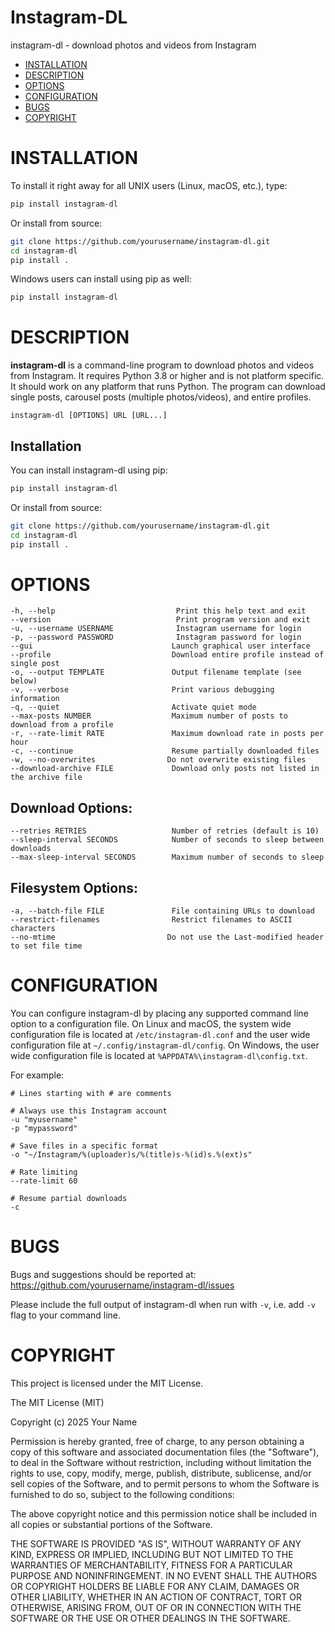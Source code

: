 # Instagram-DL

instagram-dl - download photos and videos from Instagram

- [INSTALLATION](#installation)
- [DESCRIPTION](#description)
- [OPTIONS](#options)
- [CONFIGURATION](#configuration)
- [BUGS](#bugs)
- [COPYRIGHT](#copyright)

# INSTALLATION

To install it right away for all UNIX users (Linux, macOS, etc.), type:

```bash
pip install instagram-dl
```

Or install from source:

```bash
git clone https://github.com/yourusername/instagram-dl.git
cd instagram-dl
pip install .
```

Windows users can install using pip as well:

```bash
pip install instagram-dl
```

# DESCRIPTION

**instagram-dl** is a command-line program to download photos and videos from Instagram. It requires Python 3.8 or higher and is not platform specific. It should work on any platform that runs Python. The program can download single posts, carousel posts (multiple photos/videos), and entire profiles.

    instagram-dl [OPTIONS] URL [URL...]

## Installation

You can install instagram-dl using pip:

```bash
pip install instagram-dl
```

Or install from source:

```bash
git clone https://github.com/yourusername/instagram-dl.git
cd instagram-dl
pip install .
```

# OPTIONS

    -h, --help                           Print this help text and exit
    --version                            Print program version and exit
    -u, --username USERNAME              Instagram username for login
    -p, --password PASSWORD              Instagram password for login
    --gui                               Launch graphical user interface
    --profile                           Download entire profile instead of single post
    -o, --output TEMPLATE               Output filename template (see below)
    -v, --verbose                       Print various debugging information
    -q, --quiet                         Activate quiet mode
    --max-posts NUMBER                  Maximum number of posts to download from a profile
    -r, --rate-limit RATE               Maximum download rate in posts per hour
    -c, --continue                      Resume partially downloaded files
    -w, --no-overwrites                Do not overwrite existing files
    --download-archive FILE             Download only posts not listed in the archive file

## Download Options:
    --retries RETRIES                   Number of retries (default is 10)
    --sleep-interval SECONDS            Number of seconds to sleep between downloads
    --max-sleep-interval SECONDS        Maximum number of seconds to sleep
    
## Filesystem Options:
    -a, --batch-file FILE               File containing URLs to download
    --restrict-filenames                Restrict filenames to ASCII characters
    --no-mtime                         Do not use the Last-modified header to set file time

# CONFIGURATION

You can configure instagram-dl by placing any supported command line option to a configuration file. On Linux and macOS, the system wide configuration file is located at `/etc/instagram-dl.conf` and the user wide configuration file at `~/.config/instagram-dl/config`. On Windows, the user wide configuration file is located at `%APPDATA%\instagram-dl\config.txt`.

For example:
```
# Lines starting with # are comments

# Always use this Instagram account
-u "myusername"
-p "mypassword"

# Save files in a specific format
-o "~/Instagram/%(uploader)s/%(title)s-%(id)s.%(ext)s"

# Rate limiting
--rate-limit 60

# Resume partial downloads
-c
```

# BUGS

Bugs and suggestions should be reported at: <https://github.com/yourusername/instagram-dl/issues>

Please include the full output of instagram-dl when run with `-v`, i.e. add `-v` flag to your command line.

# COPYRIGHT

This project is licensed under the MIT License.

The MIT License (MIT)

Copyright (c) 2025 Your Name

Permission is hereby granted, free of charge, to any person obtaining a copy
of this software and associated documentation files (the "Software"), to deal
in the Software without restriction, including without limitation the rights
to use, copy, modify, merge, publish, distribute, sublicense, and/or sell
copies of the Software, and to permit persons to whom the Software is
furnished to do so, subject to the following conditions:

The above copyright notice and this permission notice shall be included in all
copies or substantial portions of the Software.

THE SOFTWARE IS PROVIDED "AS IS", WITHOUT WARRANTY OF ANY KIND, EXPRESS OR
IMPLIED, INCLUDING BUT NOT LIMITED TO THE WARRANTIES OF MERCHANTABILITY,
FITNESS FOR A PARTICULAR PURPOSE AND NONINFRINGEMENT. IN NO EVENT SHALL THE
AUTHORS OR COPYRIGHT HOLDERS BE LIABLE FOR ANY CLAIM, DAMAGES OR OTHER
LIABILITY, WHETHER IN AN ACTION OF CONTRACT, TORT OR OTHERWISE, ARISING FROM,
OUT OF OR IN CONNECTION WITH THE SOFTWARE OR THE USE OR OTHER DEALINGS IN THE
SOFTWARE.
